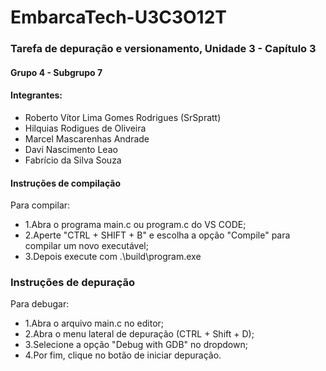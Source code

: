 # EmbarcaTech-U3C3O12T
### Tarefa de depuração e versionamento, Unidade 3 - Capítulo 3
#### Grupo 4 - Subgrupo 7
#### Integrantes:
* Roberto Vítor Lima Gomes Rodrigues (SrSpratt)
* Hilquias Rodigues de Oliveira
* Marcel Mascarenhas Andrade
* Davi Nascimento Leao
* Fabrício da Silva Souza


#### Instruções de compilação
Para compilar:
* 1.Abra o programa main.c ou program.c do VS CODE;
* 2.Aperte "CTRL + SHIFT + B" e escolha a opção "Compile" para compilar um novo executável;
* 3.Depois execute com .\build\program.exe

### Instruções de depuração
Para debugar:
* 1.Abra o arquivo main.c no editor; 
* 2.Abra o menu lateral de depuração (CTRL + Shift + D);
* 3.Selecione a opção "Debug with GDB" no dropdown;
* 4.Por fim, clique no botão de iniciar depuração.
